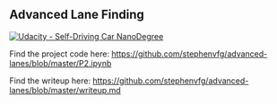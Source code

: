 ## Advanced Lane Finding
[![Udacity - Self-Driving Car NanoDegree](https://s3.amazonaws.com/udacity-sdc/github/shield-carnd.svg)](http://www.udacity.com/drive)

Find the project code here: https://github.com/stephenvfg/advanced-lanes/blob/master/P2.ipynb

Find the writeup here: https://github.com/stephenvfg/advanced-lanes/blob/master/writeup.md
